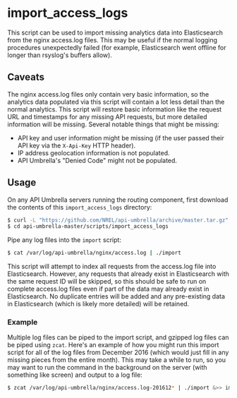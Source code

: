 # import_access_logs

This script can be used to import missing analytics data into Elasticsearch from the nginx access.log files. This may be useful if the normal logging procedures unexpectedly failed (for example, Elasticsearch went offline for longer than rsyslog's buffers allow).

## Caveats

The nginx access.log files only contain very basic information, so the analytics data populated via this script will contain a lot less detail than the normal analytics. This script will restore basic information like the request URL and timestamps for any missing API requests, but more detailed information will be missing. Several notable things that might be missing:

- API key and user information might be missing (if the user passed their API key via the `X-Api-Key` HTTP header).
- IP address geolocation information is not populated.
- API Umbrella's "Denied Code" might not be populated.

## Usage

On any API Umbrella servers running the routing component, first download the contents of this `import_access_logs` directory:

```sh
$ curl -L "https://github.com/NREL/api-umbrella/archive/master.tar.gz" | tar -xz api-umbrella-master/scripts/import_access_logs
$ cd api-umbrella-master/scripts/import_access_logs
```

Pipe any log files into the `import` script:

```sh
$ cat /var/log/api-umbrella/nginx/access.log | ./import
```

This script will attempt to index all requests from the access.log file into Elasticsearch. However, any requests that already exist in Elasticsearch with the same request ID will be skipped, so this should be safe to run on complete access.log files even if part of the data may already exist in Elasticsearch. No duplicate entries will be added and any pre-existing data in Elasticsearch (which is likely more detailed) will be retained.

### Example

Multiple log files can be piped to the import script, and gzipped log files can be piped using `zcat`. Here's an example of how you might run this import script for all of the log files from December 2016 (which would just fill in any missing pieces from the entire month). This may take a while to run, so you may want to run the command in the background on the server (with something like screen) and output to a log file:

```sh
$ zcat /var/log/api-umbrella/nginx/access.log-201612* | ./import &>> import.log
```
